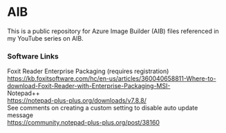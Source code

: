 # AIB
This is a public repository for Azure Image Builder (AIB) files referenced in my YouTube series on AIB.  

### Software Links
Foxit Reader Enterprise Packaging (requires registration)  
https://kb.foxitsoftware.com/hc/en-us/articles/360040658811-Where-to-download-Foxit-Reader-with-Enterprise-Packaging-MSI-  
Notepad++  
https://notepad-plus-plus.org/downloads/v7.8.8/  
See comments on creating a custom setting to disable auto update message  
https://community.notepad-plus-plus.org/post/38160  






